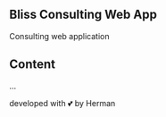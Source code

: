 ## Bliss Consulting Web App
Consulting web application

## Content
...


developed with 💕 by Herman

